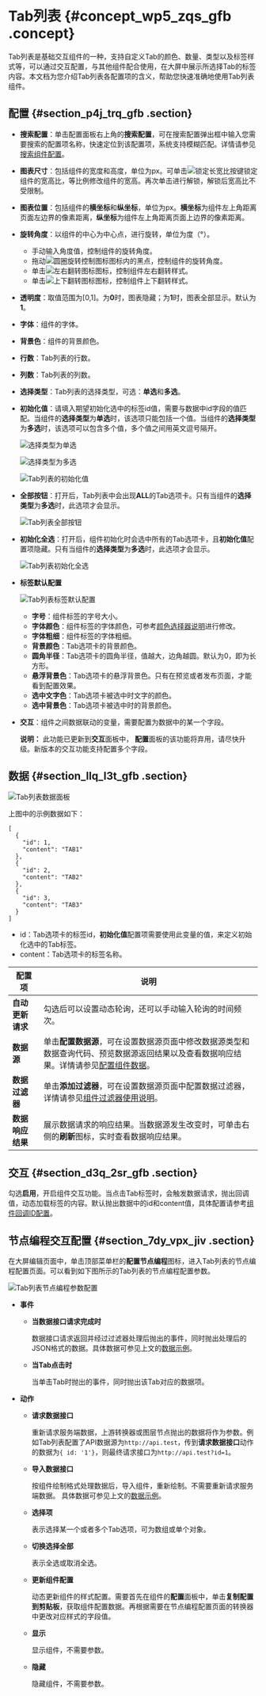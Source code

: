 # Tab列表 {#concept_wp5_zqs_gfb .concept}

Tab列表是基础交互组件的一种，支持自定义Tab的颜色、数量、类型以及标签样式等，可以通过交互配置，与其他组件配合使用，在大屏中展示所选择Tab的标签内容。本文档为您介绍Tab列表各配置项的含义，帮助您快速准确地使用Tab列表组件。

## 配置 {#section_p4j_trq_gfb .section}

-   **搜索配置**：单击配置面板右上角的**搜索配置**，可在搜索配置弹出框中输入您需要搜索的配置项名称，快速定位到该配置项，系统支持模糊匹配。详情请参见[搜索组件配置](../cn.zh-CN/管理组件/搜索组件配置.md#)。
-   **图表尺寸**：包括组件的宽度和高度，单位为px。可单击![锁定长宽比按键](http://static-aliyun-doc.oss-cn-hangzhou.aliyuncs.com/assets/img/21818/156473720353660_zh-CN.png)锁定组件的宽高比，等比例修改组件的宽高。再次单击进行解锁，解锁后宽高比不受限制。
-   **图表位置**：包括组件的**横坐标**和**纵坐标**，单位为px。**横坐标**为组件左上角距离页面左边界的像素距离，**纵坐标**为组件左上角距离页面上边界的像素距离。
-   **旋转角度**：以组件的中心为中心点，进行旋转，单位为度（°）。
    -   手动输入角度值，控制组件的旋转角度。
    -   拖动![圆圈旋转控制图标](http://static-aliyun-doc.oss-cn-hangzhou.aliyuncs.com/assets/img/21818/156473720453668_zh-CN.png)图标内的黑点，控制组件的旋转角度。
    -   单击![左右翻转图标](http://static-aliyun-doc.oss-cn-hangzhou.aliyuncs.com/assets/img/21818/156473720453669_zh-CN.png)图标，控制组件左右翻转样式。
    -   单击![上下翻转图标](http://static-aliyun-doc.oss-cn-hangzhou.aliyuncs.com/assets/img/21818/156473720453670_zh-CN.png)图标，控制组件上下翻转样式。
-   **透明度**：取值范围为\[0,1\]。为**0**时，图表隐藏；为**1**时，图表全部显示。默认为**1**。
-   **字体**：组件的字体。
-   **背景色**：组件的背景颜色。
-   **行数**：Tab列表的行数。
-   **列数**：Tab列表的列数。
-   **选择类型**：Tab列表的选择类型，可选：**单选**和**多选**。
-   **初始化值**：请填入期望初始化选中的标签id值，需要与数据中id字段的值匹配。当组件的**选择类型**为**单选**时，该选项只能包括一个值。当组件的**选择类型**为**多选**时，该选项可以包含多个值，多个值之间用英文逗号隔开。

    ![选择类型为单选](http://static-aliyun-doc.oss-cn-hangzhou.aliyuncs.com/assets/img/21835/156473720412905_zh-CN.png)

    ![选择类型为多选](http://static-aliyun-doc.oss-cn-hangzhou.aliyuncs.com/assets/img/21835/156473720412906_zh-CN.png)

    ![Tab列表的初始化值](http://static-aliyun-doc.oss-cn-hangzhou.aliyuncs.com/assets/img/21835/156473720412909_zh-CN.png)

-   **全部按钮**：打开后，Tab列表中会出现**ALL**的Tab选项卡。只有当组件的**选择类型**为**多选**时，此选项才会显示。

    ![Tab列表全部按钮](http://static-aliyun-doc.oss-cn-hangzhou.aliyuncs.com/assets/img/21835/156473720512911_zh-CN.png)

-   **初始化全选**：打开后，组件初始化时会选中所有的Tab选项卡，且**初始化值**配置项隐藏。只有当组件的**选择类型**为**多选**时，此选项才会显示。

    ![Tab列表初始化全选](http://static-aliyun-doc.oss-cn-hangzhou.aliyuncs.com/assets/img/21835/156473720512914_zh-CN.png)

-   **标签默认配置**

    ![Tab列表标签默认配置](http://static-aliyun-doc.oss-cn-hangzhou.aliyuncs.com/assets/img/21835/156473720512929_zh-CN.png)

    -   **字号**：组件标签的字号大小。
    -   **字体颜色**：组件标签的字体颜色，可参考[颜色选择器说明](cn.zh-CN/组件指南/配置项说明.md#section_kdw_vj4_t2b)进行修改。
    -   **字体粗细**：组件标签的字体粗细。
    -   **背景颜色**：Tab选项卡的背景颜色。
    -   **圆角半径**：Tab选项卡的圆角半径，值越大，边角越圆。默认为0，即为长方形。
    -   **悬浮背景色**：Tab选项卡的悬浮背景色。只有在预览或者发布页面，才能看到配置效果。
    -   **选中文字色**：Tab选项卡被选中时文字的颜色。
    -   **选中背景色**：Tab选项卡被选中时的背景颜色。
-   **交互**：组件之间数据联动的变量，需要配置为数据中的某一个字段。

    **说明：** 此功能已更新到**交互**面板中， **配置**面板的该功能将弃用，请尽快升级。新版本的交互功能支持配置多个字段。


## 数据 {#section_llq_l3t_gfb .section}

![Tab列表数据面板](http://static-aliyun-doc.oss-cn-hangzhou.aliyuncs.com/assets/img/21835/156473720512930_zh-CN.png)

上图中的示例数据如下：

``` {#codeblock_u3m_f2r_vi8}
[
  {
    "id": 1,
    "content": "TAB1"
  },
  {
    "id": 2,
    "content": "TAB2"
  },
  {
    "id": 3,
    "content": "TAB3"
  }
]
```

-   id：Tab选项卡的标签id，**初始化值**配置项需要使用此变量的值，来定义初始化选中的Tab标签。
-   content：Tab选项卡的标签名称。

|配置项|说明|
|---|--|
|**自动更新请求**|勾选后可以设置动态轮询，还可以手动输入轮询的时间频次。|
|**数据源**|单击**配置数据源**，可在设置数据源页面中修改数据源类型和数据查询代码、预览数据源返回结果以及查看数据响应结果。详情请参见[配置组件数据](../cn.zh-CN/管理组件/配置组件数据.md#)。|
|**数据过滤器**|单击**添加过滤器**，可在设置数据源页面中配置数据过滤器，详情请参见[组件过滤器使用说明](../cn.zh-CN/管理组件/组件数据过滤器使用说明/使用方法.md#)。|
|**数据响应结果**|展示数据请求的响应结果。当数据源发生改变时，可单击右侧的**刷新**图标，实时查看数据响应结果。|

## 交互 {#section_d3q_2sr_gfb .section}

勾选**启用**，开启组件交互功能。当点击Tab标签时，会触发数据请求，抛出回调值，动态加载标签的内容。默认抛出数据中的id和content值，具体配置请参考[组件回调ID配置](../cn.zh-CN/进阶技巧/配置数字翻牌器组件的回调ID.md#)。

## 节点编程交互配置 {#section_7dy_vpx_jiv .section}

在大屏编辑页面中，单击顶部菜单栏的**配置节点编程**图标，进入Tab列表的节点编程配置页面。可以看到如下图所示的Tab列表的节点编程配置参数。

![Tab列表节点编程参数配置](http://static-aliyun-doc.oss-cn-hangzhou.aliyuncs.com/assets/img/21835/156473720551021_zh-CN.jpg)

-   **事件** 
    -   **当数据接口请求完成时** 

        数据接口请求返回并经过过滤器处理后抛出的事件，同时抛出处理后的JSON格式的数据。具体数据可参见上文的[数据示例](#)。

    -   **当Tab点击时** 

        当单击Tab时抛出的事件，同时抛出该Tab对应的数据项。

-   **动作** 
    -   **请求数据接口** 

        重新请求服务端数据，上游转换器或图层节点抛出的数据将作为参数。例如Tab列表配置了API数据源为`http://api.test`，传到**请求数据接口**动作的数据为`{ id: '1'}`，则最终请求接口为`http://api.test?id=1`。

    -   **导入数据接口** 

        按组件绘制格式处理数据后，导入组件，重新绘制。不需要重新请求服务端数据。 具体数据可参见上文的[数据示例](#)。

    -   **选择项** 

        表示选择某一个或者多个Tab选项，可为数组或单个对象。

    -   **切换选择全部** 

        表示全选或取消全选。

    -   **更新组件配置** 

        动态更新组件的样式配置。需要首先在组件的**配置**面板中，单击**复制配置到剪贴板**，获取组件配置数据。再根据需要在节点编程配置页面的转换器中更改对应样式的字段值。

    -   **显示** 

        显示组件，不需要参数。

    -   **隐藏** 

        隐藏组件，不需要参数。


